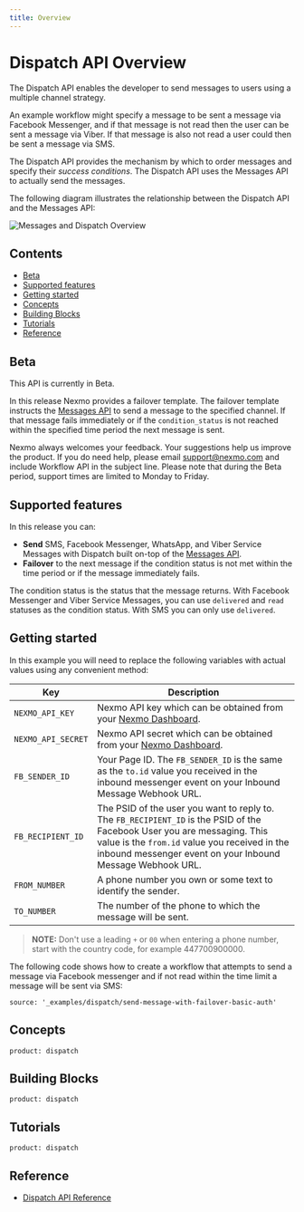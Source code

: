 ```yaml
---
title: Overview
---
```


# Dispatch API Overview

The Dispatch API enables the developer to send messages to users using a multiple channel strategy.

An example workflow might specify a message to be sent a message via Facebook Messenger, and if that message is not read then the user can be sent a message via Viber. If that message is also not read a user could then be sent a message via SMS.

The Dispatch API provides the mechanism by which to order messages and specify their _success conditions_. The Dispatch API uses the Messages API to actually send the messages.

The following diagram illustrates the relationship between the Dispatch API and the Messages API:

![Messages and Dispatch Overview](/assets/images/messages-dispatch-overview.png)

## Contents

* [Beta](#beta)
* [Supported features](#supported-features)
* [Getting started](#getting-started)
* [Concepts](#concepts)
* [Building Blocks](#building-blocks)
* [Tutorials](#tutorials)
* [Reference](#reference)

## Beta

This API is currently in Beta.

In this release Nexmo provides a failover template. The failover template instructs the [Messages API](/messages/overview) to send a message to the specified channel. If that message fails immediately or if the `condition_status` is not reached within the specified time period the next message is sent.

Nexmo always welcomes your feedback. Your suggestions help us improve the product. If you do need help, please email [support@nexmo.com](mailto:support@nexmo.com) and include Workflow API in the subject line. Please note that during the Beta period, support times are limited to Monday to Friday.

## Supported features

In this release you can:

* **Send** SMS, Facebook Messenger, WhatsApp, and Viber Service Messages with Dispatch built on-top of the [Messages API](/messages/overview).
* **Failover** to the next message if the condition status is not met within the time period or if the message immediately fails.

The condition status is the status that the message returns. With Facebook Messenger and Viber Service Messages, you can use `delivered` and `read` statuses as the condition status. With SMS you can only use `delivered`.

## Getting started

In this example you will need to replace the following variables with actual values using any convenient method:

Key | Description
-- | --
`NEXMO_API_KEY` | Nexmo API key which can be obtained from your [Nexmo Dashboard](https://dashboard.nexmo.com).
`NEXMO_API_SECRET` | Nexmo API secret which can be obtained from your [Nexmo Dashboard](https://dashboard.nexmo.com).
`FB_SENDER_ID` | Your Page ID. The `FB_SENDER_ID` is the same as the `to.id` value you received in the inbound messenger event on your Inbound Message Webhook URL.
`FB_RECIPIENT_ID` | The PSID of the user you want to reply to. The `FB_RECIPIENT_ID` is the PSID of the Facebook User you are messaging. This value is the `from.id` value you received in the inbound messenger event on your Inbound Message Webhook URL.
`FROM_NUMBER` | A phone number you own or some text to identify the sender.
`TO_NUMBER` | The number of the phone to which the message will be sent.

> **NOTE:** Don't use a leading `+` or `00` when entering a phone number, start with the country code, for example 447700900000.

The following code shows how to create a workflow that attempts to send a message via Facebook messenger and if not read within the time limit a message will be sent via SMS:

```building_blocks
source: '_examples/dispatch/send-message-with-failover-basic-auth'
```

## Concepts

```concept_list
product: dispatch
```

## Building Blocks

```building_block_list
product: dispatch
```

## Tutorials

```tutorials
product: dispatch
```

## Reference

* [Dispatch API Reference](/api/dispatch)
